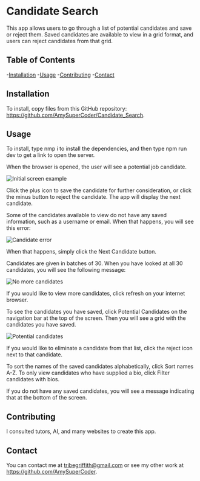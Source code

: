 # Candidate Search

This app allows users to go through a list of potential candidates and save or reject them. Saved candidates are available to view in a grid format, and users can reject candidates from that grid.

## Table of Contents
-[Installation](#installation)
-[Usage](#usage)
-[Contributing](#contributing)
-[Contact](#contact)

## Installation

To install, copy files from this GitHub repository: https://github.com/AmySuperCoder/Candidate_Search.

## Usage

To install, type nmp i to install the dependencies, and then type npm run dev to get a link to open the server.

When the browser is opened, the user will see a potential job candidate.

![Initial screen example](./Images/Candidate_search_example.png)

Click the plus icon to save the candidate for further consideration, or click the minus button to reject the candidate. The app will display the next candidate.

Some of the candidates available to view do not have any saved information, such as a username or email. When that happens, you will see this error:

![Candidate error](.\Images\Candidate_error.png)

When that happens, simply click the Next Candidate button.

Candidates are given in batches of 30. When you have looked at all 30 candidates, you will see the following message:

![No more candidates](.\Images\Candidate_error.png)

If you would like to view more candidates, click refresh on your internet browser.

To see the candidates you have saved, click Potential Candidates on the navigation bar at the top of the screen. Then you will see a grid with the candidates you have saved.

![Potential candidates](.\Images\Potential_candidates.png)

If you would like to eliminate a candidate from that list, click the reject icon next to that candidate. 

To sort the names of the saved candidates alphabetically, click Sort names A-Z. To only view candidates who have supplied a bio, click Filter candidates with bios.

If you do not have any saved candidates, you will see a message indicating that at the bottom of the screen.

## Contributing

I consulted tutors, AI, and many websites to create this app.

## Contact

You can contact me at tribegriffith@gmail.com or see my other work at https://github.com/AmySuperCoder.
